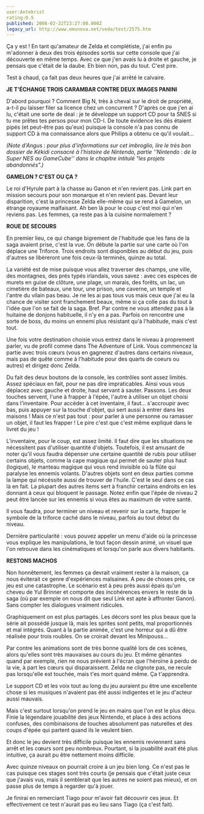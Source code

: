 ```yaml
---
user:Antekrist
rating:0.5
published: 2008-02-22T23:27:00.000Z
legacy_url: http://www.emunova.net/veda/test/2575.htm
---
```

Ça y est ! En tant qu'amateur de Zelda et complétiste, j'ai enfin pu m'adonner à deux des trois épisodes sortis sur cette console que j'ai découverte en même temps. Avec ce que j'en avais lu à droite et gauche, je pensais que c'était de la daube. Eh bien non, pas du tout. C'est pire.  

Test à chaud, ça fait pas deux heures que j'ai arrêté le calvaire.  

  

**JE T'ÉCHANGE TROIS CARAMBAR CONTRE DEUX IMAGES PANINI**  

D'abord pourquoi ? Comment Big N, très à cheval sur le droit de propriété, a-t-il pu laisser filer sa licence chez un concurrent ? D'après ce que j'en ai lu, c'était une sorte de deal : je te développe un support CD pour ta SNES si tu me prêtes tes persos pour mon CD-I. De toute évidence les dés étaient pipés (et peut-être pas qu'eux) puisque la console n'a pas connu de support CD à ma connaissance alors que Philips a obtenu ce qu'il voulait...  

_(Note d'Angus : pour plus d'informations sur cet imbroglio, lire le très bon dossier de Kékidi consacré à l'histoire de Nintendo, partie ''Nintendo : de la Super NES au GameCube'' dans le chapitre intitulé "les projets abandonnés".)_  

  

**GAMELON ? C'EST OU ÇA ?**  

Le roi d'Hyrule part à la chasse au Ganon et n'en revient pas. Link part en mission secours pour son monarque et n'en revient pas. Devant leur disparition, c'est la princesse Zelda elle-même qui se rend à Gamelon, un étrange royaume malfaisant. Ah ben là pour le coup c'est moi qui n'en reviens pas. Les femmes, ça reste pas à la cuisine normalement ?  

  

**ROUE DE SECOURS**  

En premier lieu, ce qui change bigrement de l'habitude que les fans de la saga avaient prise, c'est la vue. On débute la partie sur une carte où l'on déplace une Triforce. Trois endroits sont disponibles au début du jeu, puis d'autres se libèreront une fois ceux-là terminés, quinze au total.  

La variété est de mise puisque vous allez traverser des champs, une ville, des montagnes, des prés typés irlandais, vous savez : avec ces espèces de murets en guise de clôture, une plage, un marais, des forêts, un lac, un cimetière de bateaux, une tour, une prison, une caverne, un temple et l'antre du vilain pas beau. Je ne les ai pas tous vus mais ceux que j'ai eu la chance de visiter sont franchement beaux, même si ça colle pas du tout à l'idée que l'on se fait de la saga. Bref. Par contre ne vous attendez pas à la huitaine de donjons habituelle, il n'y en a pas. Parfois on rencontre une sorte de boss, du moins un ennemi plus résistant qu'à l'habitude, mais c'est tout.  

Une fois votre destination choisie vous entrez dans le niveau à proprement parler, vu de profil comme dans The Adventure of Link. Vous commencez la partie avec trois cœurs (vous en gagnerez d'autres dans certains niveaux, mais pas de quête comme à l'habitude pour des quarts de coeurs ou autres) et dirigez donc Zelda.  

Du fait des deux boutons de la console, les contrôles sont assez limités. Assez spéciaux en fait, pour ne pas dire impraticables. Ainsi vous vous déplacez avec gauche et droite, haut servant à sauter. Passons. Les deux touches servent, l'une à frapper à l'épée, l'autre à utiliser un objet choisi dans l'inventaire. Pour accéder à cet inventaire, il faut... s'accroupir avec bas, puis appuyer sur la touche d'objet, qui sert aussi à entrer dans les maisons ! Mais ce n'est pas tout : pour parler à une personne ou ramasser un objet, il faut les frapper ! Le pire c'est que c'est même expliqué dans le livret du jeu !  

L'inventaire, pour le coup, est assez limité. Il faut dire que les situations ne nécessitent pas d'utiliser quantité d'objets. Toutefois, il est amusant de noter qu'il vous faudra dépenser une certaine quantité de rubis pour utiliser certains objets, comme la cape magique qui permet de sauter plus haut (logique), le manteau magique qui vous rend invisible où la flûte qui paralyse les ennemis volants. D'autres objets sont en deux parties comme la lampe qui nécéssite aussi de trouver de l'huile. C'est le seul dans ce cas là en fait. La plupart des autres items sert à franchir certains endroits en les donnant à ceux qui bloquent le passage. Notez enfin que l'épée de niveau 2 peut être lancée sur les ennemis si vous êtes au maximum de votre santé.  

Il vous faudra, pour terminer un niveau et revenir sur la carte, frapper le symbole de la triforce caché dans le niveau, parfois au tout début du niveau.  

Dernière particularité : vous pouvez appeler un menu d'aide où la princesse vous explique les manipulations, le tout façon dessin animé, un visuel que l'on retrouve dans les cinématiques et lorsqu'on parle aux divers habitants.  

  

**RESTONS MACHOS**  

Non honnêtement, les femmes ça devrait vraiment rester à la maison, ça nous éviterait ce genre d'expériences malsaines. A peu de choses près, ce jeu est une catastrophe. Le scénario est à peu près aussi épais qu'un cheveu de Yul Brinner et comporte des incohérences envers le reste de la saga (où par exemple on nous dit que seul Link est apte à affronter Ganon). Sans compter les dialogues vraiment ridicules.  

Graphiquement on est plus partagés. Les décors sont les plus beaux que la série ait possédé jusque là, mais les sprites sont petits, mal proportionnés et mal intégrés. Quant à la partie animée, c'est une horreur qui a dû être réalisée pour trois roubles. On se croirait devant les Minipouss...  

Par contre les animations sont de très bonne qualité lors de ces scènes, alors qu'elles sont très mauvaises au cours du jeu. Et même gênantes quand par exemple, rien ne nous prévient à l'écran que l'héroïne à perdu de la vie, à part les cœurs qui disparaissent. Zelda ne clignote pas, ne recule pas lorsqu'elle est touchée, mais t'es mort quand même. Ça t'apprendra.  

Le support CD et les voix tout au long du jeu auraient pu être une excellente chose si les musiques n'avaient pas été aussi indigentes et le jeu d'acteur aussi mauvais.  

Mais c'est surtout lorsqu'on prend le jeu en mains que l'on est le plus déçu. Finie la légendaire jouabilité des jeux Nintendo, et place à des actions confuses, des combinaisons de touches absolument pas naturelles et des coups d'épée qui partent quand ils le veulent bien.  

Et donc le jeu devient très difficile puisque les ennemis reviennent sans arrêt et les cœurs sont peu nombreux. Pourtant, si la jouabilité avait été plus intuitive, ça aurait pu être nettement moins difficile.  

Avec quinze niveaux on pourrait croire à un jeu bien long. Ce n'est pas le cas puisque ces stages sont très courts (je pensais que c'était juste ceux que j'avais vus, mais il semblerait que les autres ne soient pas mieux), et on passe plus de temps à regarder qu'à jouer.  

  

Je finirai en remerciant Tiago pour m'avoir fait découvrir ces jeux. Et effectivement ce test n'aurait pas eu lieu sans Tiago (ça c'est fait).